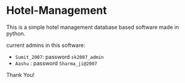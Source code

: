 # Hotel-Management
This is a simple hotel management database based software made in python.

current admins in this software:
  - `Sumit_2007`: password `sk2007_admin`
  - `Aashu`     : password `Sharma_ji@2007`

Thank You!
